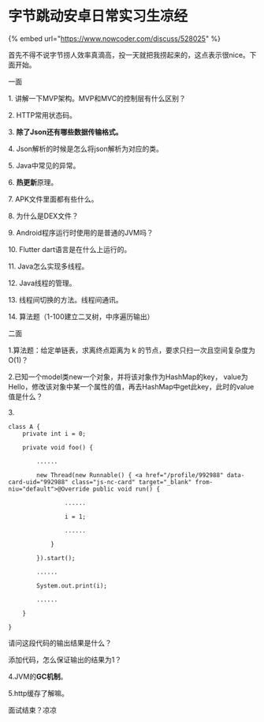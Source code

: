 # 字节跳动安卓日常实习生凉经

{% embed url="https://www.nowcoder.com/discuss/528025" %}

首先不得不说字节捞人效率真滴高，投一天就把我捞起来的，这点表示很nice。下面开始。

一面

1\. 讲解一下MVP架构。MVP和MVC的控制层有什么区别？

2\. HTTP常用状态码。

3\. **除了Json还有哪些数据传输格式。**

4\. Json解析的时候是怎么将json解析为对应的类。

5\. Java中常见的异常。

6\. **热更新**原理。

7\. APK文件里面都有些什么。

8\. 为什么是DEX文件？

9\. Android程序运行时使用的是普通的JVM吗？

10\. Flutter dart语言是在什么上运行的。

11\. Java怎么实现多线程。

12\. Java线程的管理。

13\. 线程间切换的方法。线程间通讯。

14\. 算法题（1-100建立二叉树，中序遍历输出）



二面

1.算法题：给定单链表，求离终点距离为 k 的节点，要求只扫一次且空间复杂度为O(1)？

2.已知一个model类new一个对象，并将该对象作为HashMap的key， value为Hello，修改该对象中某一个属性的值，再去HashMap中get此key，此时的value值是什么？

3\.

```
class A { 
    private int i = 0;

    private void foo() {

        ......

        new Thread(new Runnable() { <a href="/profile/992988" data-card-uid="992988" class="js-nc-card" target="_blank" from-niu="default">@Override public void run() {

                ......

                i = 1;

                ......

            }

        }).start();

        ......

        System.out.print(i);

        ......

    }

}
```

请问这段代码的输出结果是什么？

添加代码，怎么保证输出的结果为1？

4.JVM的**GC机制**。

5.http缓存了解嘛。

面试结束？凉凉
